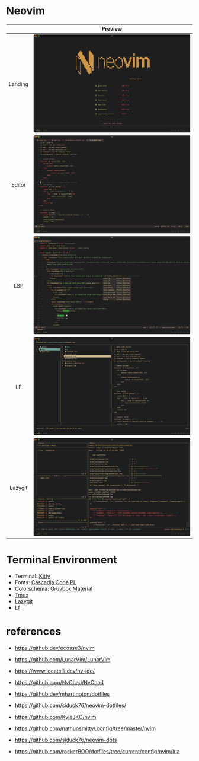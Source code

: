 # Neovim

|         |              Preview                 |
| :-----: | :----------------------------------: |
| Landing | ![Dashboard](./images/Dashboard.png) |
| Editor  | ![Editor](./images/Editor.png)       |
| LSP     | ![LSP](./images/LSP.png)             |
| LF      | ![LF](./images/LF.png)               |
| Lazygit | ![Lazyigt](./images/Lazygit.png)     |


# Terminal Environment

- Terminal: [Kitty](https://github.com/kovidgoyal/kitty)
- Fonts: [Cascadia Code PL](https://github.com/microsoft/cascadia-code/releases)
- Colorschema: [Gruvbox Material](https://github.com/sainnhe/gruvbox-material)
- [Tmux](https://github.com/tmux/tmux)
- [Lazygit](https://github.com/jesseduffield/lazygit)
- [Lf](https://github.com/gokcehan/lf)


# references

- https://github.dev/ecosse3/nvim
- https://github.com/LunarVim/LunarVim
- https://www.locatelli.dev/nv-ide/
- https://github.com/NvChad/NvChad
- https://github.dev/mhartington/dotfiles

- https://github.com/siduck76/neovim-dotfiles/
- https://github.com/KyleJKC/nvim
- https://github.com/nathunsmitty/.config/tree/master/nvim
- https://github.com/siduck76/neovim-dots
- https://github.com/rockerBOO/dotfiles/tree/current/config/nvim/lua
